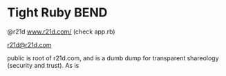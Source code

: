# Tight Ruby BEND

@r21d 
www.r21d.com/ (check app.rb)

r21d@r21d.com

public is root of r21d.com, and is a dumb dump for transparent shareology (security and trust). As is
